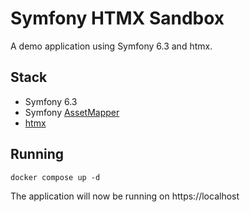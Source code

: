 # Symfony HTMX Sandbox

A demo application using Symfony 6.3 and htmx.

## Stack

* Symfony 6.3
* Symfony [AssetMapper](https://symfony.com/blog/new-in-symfony-6-3-assetmapper-component)
* [htmx](https://htmx.org)


## Running

`docker compose up -d`

The application will now be running on https://localhost

